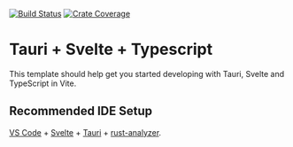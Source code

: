 [![Build Status][action-badge]][action-url]
[![Crate Coverage][coverage-badge]][coverage-url]

[action-badge]: https://img.shields.io/github/actions/workflow/status/KyrillGobber/huehuehue/build.yaml?branch=main&label=build&logo=github&style=flat-square
[action-url]: https://github.com/KyrillGobber/huehuehue/actions/workflows/build.yaml
[coverage-badge]: https://img.shields.io/codecov/c/github/KyrillGobber/huehuehue?logo=codecov&logoColor=white&style=flat-square
[coverage-url]: https://app.codecov.io/gh/KyrillGobber/huehuehue

# Tauri + Svelte + Typescript

This template should help get you started developing with Tauri, Svelte and TypeScript in Vite.

## Recommended IDE Setup

[VS Code](https://code.visualstudio.com/) + [Svelte](https://marketplace.visualstudio.com/items?itemName=svelte.svelte-vscode) + [Tauri](https://marketplace.visualstudio.com/items?itemName=tauri-apps.tauri-vscode) + [rust-analyzer](https://marketplace.visualstudio.com/items?itemName=rust-lang.rust-analyzer).
